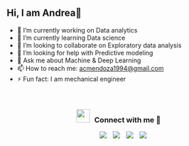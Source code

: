 ## Hi, I am Andrea👋

- 🔭 I’m currently working on Data analytics
- 🌱 I’m currently learning Data science
- 👯 I’m looking to collaborate on Exploratory data analysis
- 🤔 I’m looking for help with Predictive modeling
- 💬 Ask me about Machine & Deep Learning
- 📫 How to reach me: acmendoza1994@gmail.com
- ⚡ Fun fact: I am mechanical engineer

<br/>
<h3 align="center" > <img src="https://media.giphy.com/media/iY8CRBdQXODJSCERIr/giphy.gif" width="30" height="30" style="margin-right: 10px;">Connect with me 🤝 </h3>

<p align="center">

 <div align="center"  class="icons-social" style="margin-left: 10px;">
        <a style="margin-left: 10px;"  target="_blank" href="https://www.linkedin.com/in/andrea-mendoza-zabaleta">
			<img src="https://img.icons8.com/doodle/40/000000/linkedin--v2.png"></a>
        <a style="margin-left: 10px;" target="_blank" href="https://www.instagram.com/acmendoza94?igsh=MnBjbTlzMWp6c2Jr&utm_source=qr">
			<img src="https://img.icons8.com/doodle/40/000000/instagram-new--v2.png"></a>
		<a style="margin-left: 10px;" target="_blank" href="https://x.com/acmendoza_94?s=11">
			<img src="https://img.icons8.com/doodle/1x/twitter-squared--v2.png" ></a>
		<a style="margin-left: 10px;" target="_blank" href="https://www.youtube.com/@andreamendoza6230">
				<img src="https://img.icons8.com/doodle/1x/youtube--v2.png" ></a>
      </div>

</p>
